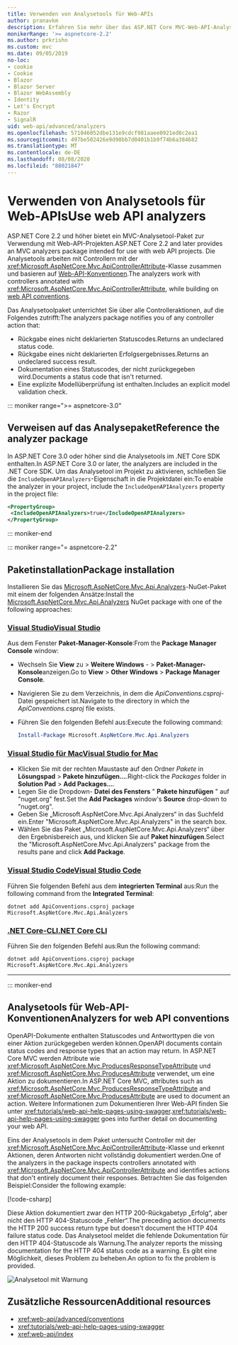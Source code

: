 ```yaml
---
title: Verwenden von Analysetools für Web-APIs
author: pranavkm
description: Erfahren Sie mehr über das ASP.NET Core MVC-Web-API-Analysetool-Paket.
monikerRange: '>= aspnetcore-2.2'
ms.author: prkrishn
ms.custom: mvc
ms.date: 09/05/2019
no-loc:
- cookie
- Cookie
- Blazor
- Blazor Server
- Blazor WebAssembly
- Identity
- Let's Encrypt
- Razor
- SignalR
uid: web-api/advanced/analyzers
ms.openlocfilehash: 571046052dbe131e9cdcf981aaee0921ed8c2ea1
ms.sourcegitcommit: 497be502426e9d90bb7d0401b1b9f74b6a384682
ms.translationtype: MT
ms.contentlocale: de-DE
ms.lasthandoff: 08/08/2020
ms.locfileid: "88021847"
---
```

# <a name="use-web-api-analyzers"></a><span data-ttu-id="58c0c-103">Verwenden von Analysetools für Web-APIs</span><span class="sxs-lookup"><span data-stu-id="58c0c-103">Use web API analyzers</span></span>

<span data-ttu-id="58c0c-104">ASP.NET Core 2.2 und höher bietet ein MVC-Analysetool-Paket zur Verwendung mit Web-API-Projekten.</span><span class="sxs-lookup"><span data-stu-id="58c0c-104">ASP.NET Core 2.2 and later provides an MVC analyzers package intended for use with web API projects.</span></span> <span data-ttu-id="58c0c-105">Die Analysetools arbeiten mit Controllern mit der <xref:Microsoft.AspNetCore.Mvc.ApiControllerAttribute>-Klasse zusammen und basieren auf [Web-API-Konventionen](xref:web-api/advanced/conventions).</span><span class="sxs-lookup"><span data-stu-id="58c0c-105">The analyzers work with controllers annotated with <xref:Microsoft.AspNetCore.Mvc.ApiControllerAttribute>, while building on [web API conventions](xref:web-api/advanced/conventions).</span></span>

<span data-ttu-id="58c0c-106">Das Analysetoolpaket unterrichtet Sie über alle Controlleraktionen, auf die Folgendes zutrifft:</span><span class="sxs-lookup"><span data-stu-id="58c0c-106">The analyzers package notifies you of any controller action that:</span></span>

* <span data-ttu-id="58c0c-107">Rückgabe eines nicht deklarierten Statuscodes.</span><span class="sxs-lookup"><span data-stu-id="58c0c-107">Returns an undeclared status code.</span></span>
* <span data-ttu-id="58c0c-108">Rückgabe eines nicht deklarierten Erfolgsergebnisses.</span><span class="sxs-lookup"><span data-stu-id="58c0c-108">Returns an undeclared success result.</span></span>
* <span data-ttu-id="58c0c-109">Dokumentation eines Statuscodes, der nicht zurückgegeben wird.</span><span class="sxs-lookup"><span data-stu-id="58c0c-109">Documents a status code that isn't returned.</span></span>
* <span data-ttu-id="58c0c-110">Eine explizite Modellüberprüfung ist enthalten.</span><span class="sxs-lookup"><span data-stu-id="58c0c-110">Includes an explicit model validation check.</span></span>

::: moniker range=">= aspnetcore-3.0"

## <a name="reference-the-analyzer-package"></a><span data-ttu-id="58c0c-111">Verweisen auf das Analysepaket</span><span class="sxs-lookup"><span data-stu-id="58c0c-111">Reference the analyzer package</span></span>

<span data-ttu-id="58c0c-112">In ASP.NET Core 3.0 oder höher sind die Analysetools im .NET Core SDK enthalten.</span><span class="sxs-lookup"><span data-stu-id="58c0c-112">In ASP.NET Core 3.0 or later, the analyzers are included in the .NET Core SDK.</span></span> <span data-ttu-id="58c0c-113">Um das Analysetool im Projekt zu aktivieren, schließen Sie die `IncludeOpenAPIAnalyzers`-Eigenschaft in die Projektdatei ein:</span><span class="sxs-lookup"><span data-stu-id="58c0c-113">To enable the analyzer in your project, include the `IncludeOpenAPIAnalyzers` property in the project file:</span></span>

```xml
<PropertyGroup>
 <IncludeOpenAPIAnalyzers>true</IncludeOpenAPIAnalyzers>
</PropertyGroup>
```

::: moniker-end

::: moniker range="= aspnetcore-2.2"

## <a name="package-installation"></a><span data-ttu-id="58c0c-114">Paketinstallation</span><span class="sxs-lookup"><span data-stu-id="58c0c-114">Package installation</span></span>

<span data-ttu-id="58c0c-115">Installieren Sie das [Microsoft.AspNetCore.Mvc.Api.Analyzers](https://www.nuget.org/packages/Microsoft.AspNetCore.Mvc.Api.Analyzers)-NuGet-Paket mit einem der folgenden Ansätze:</span><span class="sxs-lookup"><span data-stu-id="58c0c-115">Install the [Microsoft.AspNetCore.Mvc.Api.Analyzers](https://www.nuget.org/packages/Microsoft.AspNetCore.Mvc.Api.Analyzers) NuGet package with one of the following approaches:</span></span>

### <a name="visual-studio"></a>[<span data-ttu-id="58c0c-116">Visual Studio</span><span class="sxs-lookup"><span data-stu-id="58c0c-116">Visual Studio</span></span>](#tab/visual-studio)

<span data-ttu-id="58c0c-117">Aus dem Fenster **Paket-Manager-Konsole**:</span><span class="sxs-lookup"><span data-stu-id="58c0c-117">From the **Package Manager Console** window:</span></span>
  * <span data-ttu-id="58c0c-118">Wechseln Sie **View** zu > **Weitere Windows** - > **Paket-Manager-Konsole**anzeigen.</span><span class="sxs-lookup"><span data-stu-id="58c0c-118">Go to **View** > **Other Windows** > **Package Manager Console**.</span></span>
  * <span data-ttu-id="58c0c-119">Navigieren Sie zu dem Verzeichnis, in dem die *ApiConventions.csproj*-Datei gespeichert ist.</span><span class="sxs-lookup"><span data-stu-id="58c0c-119">Navigate to the directory in which the *ApiConventions.csproj* file exists.</span></span>
  * <span data-ttu-id="58c0c-120">Führen Sie den folgenden Befehl aus:</span><span class="sxs-lookup"><span data-stu-id="58c0c-120">Execute the following command:</span></span>

    ```powershell
    Install-Package Microsoft.AspNetCore.Mvc.Api.Analyzers
    ```

### <a name="visual-studio-for-mac"></a>[<span data-ttu-id="58c0c-121">Visual Studio für Mac</span><span class="sxs-lookup"><span data-stu-id="58c0c-121">Visual Studio for Mac</span></span>](#tab/visual-studio-mac)

* <span data-ttu-id="58c0c-122">Klicken Sie mit der rechten Maustaste auf den Ordner *Pakete* in **Lösungspad** > **Pakete hinzufügen...**.</span><span class="sxs-lookup"><span data-stu-id="58c0c-122">Right-click the *Packages* folder in **Solution Pad** > **Add Packages...**.</span></span>
* <span data-ttu-id="58c0c-123">Legen Sie die Dropdown- **Datei des Fensters** " **Pakete hinzufügen** " auf "nuget.org" fest.</span><span class="sxs-lookup"><span data-stu-id="58c0c-123">Set the **Add Packages** window's **Source** drop-down to "nuget.org".</span></span>
* <span data-ttu-id="58c0c-124">Geben Sie „Microsoft.AspNetCore.Mvc.Api.Analyzers“ in das Suchfeld ein.</span><span class="sxs-lookup"><span data-stu-id="58c0c-124">Enter "Microsoft.AspNetCore.Mvc.Api.Analyzers" in the search box.</span></span>
* <span data-ttu-id="58c0c-125">Wählen Sie das Paket „Microsoft.AspNetCore.Mvc.Api.Analyzers“ über den Ergebnisbereich aus, und klicken Sie auf **Paket hinzufügen**.</span><span class="sxs-lookup"><span data-stu-id="58c0c-125">Select the "Microsoft.AspNetCore.Mvc.Api.Analyzers" package from the results pane and click **Add Package**.</span></span>

### <a name="visual-studio-code"></a>[<span data-ttu-id="58c0c-126">Visual Studio Code</span><span class="sxs-lookup"><span data-stu-id="58c0c-126">Visual Studio Code</span></span>](#tab/visual-studio-code)

<span data-ttu-id="58c0c-127">Führen Sie folgenden Befehl aus dem **integrierten Terminal** aus:</span><span class="sxs-lookup"><span data-stu-id="58c0c-127">Run the following command from the **Integrated Terminal**:</span></span>

```dotnetcli
dotnet add ApiConventions.csproj package Microsoft.AspNetCore.Mvc.Api.Analyzers
```

### <a name="net-core-cli"></a>[<span data-ttu-id="58c0c-128">.NET Core-CLI</span><span class="sxs-lookup"><span data-stu-id="58c0c-128">.NET Core CLI</span></span>](#tab/netcore-cli)

<span data-ttu-id="58c0c-129">Führen Sie den folgenden Befehl aus:</span><span class="sxs-lookup"><span data-stu-id="58c0c-129">Run the following command:</span></span>

```dotnetcli
dotnet add ApiConventions.csproj package Microsoft.AspNetCore.Mvc.Api.Analyzers
```

---

::: moniker-end

## <a name="analyzers-for-web-api-conventions"></a><span data-ttu-id="58c0c-130">Analysetools für Web-API-Konventionen</span><span class="sxs-lookup"><span data-stu-id="58c0c-130">Analyzers for web API conventions</span></span>

<span data-ttu-id="58c0c-131">OpenAPI-Dokumente enthalten Statuscodes und Antworttypen die von einer Aktion zurückgegeben werden können.</span><span class="sxs-lookup"><span data-stu-id="58c0c-131">OpenAPI documents contain status codes and response types that an action may return.</span></span> <span data-ttu-id="58c0c-132">In ASP.NET Core MVC werden Attribute wie <xref:Microsoft.AspNetCore.Mvc.ProducesResponseTypeAttribute> und <xref:Microsoft.AspNetCore.Mvc.ProducesAttribute> verwendet, um eine Aktion zu dokumentieren.</span><span class="sxs-lookup"><span data-stu-id="58c0c-132">In ASP.NET Core MVC, attributes such as <xref:Microsoft.AspNetCore.Mvc.ProducesResponseTypeAttribute> and <xref:Microsoft.AspNetCore.Mvc.ProducesAttribute> are used to document an action.</span></span> <span data-ttu-id="58c0c-133">Weitere Informationen zum Dokumentieren Ihrer Web-API finden Sie unter <xref:tutorials/web-api-help-pages-using-swagger>.</span><span class="sxs-lookup"><span data-stu-id="58c0c-133"><xref:tutorials/web-api-help-pages-using-swagger> goes into further detail on documenting your web API.</span></span>

<span data-ttu-id="58c0c-134">Eins der Analysetools in dem Paket untersucht Controller mit der <xref:Microsoft.AspNetCore.Mvc.ApiControllerAttribute>-Klasse und erkennt Aktionen, deren Antworten nicht vollständig dokumentiert werden.</span><span class="sxs-lookup"><span data-stu-id="58c0c-134">One of the analyzers in the package inspects controllers annotated with <xref:Microsoft.AspNetCore.Mvc.ApiControllerAttribute> and identifies actions that don't entirely document their responses.</span></span> <span data-ttu-id="58c0c-135">Betrachten Sie das folgenden Beispiel:</span><span class="sxs-lookup"><span data-stu-id="58c0c-135">Consider the following example:</span></span>

[!code-csharp[](conventions/sample/Controllers/ContactsController.cs?name=missing404docs&highlight=10)]

<span data-ttu-id="58c0c-136">Diese Aktion dokumentiert zwar den HTTP 200-Rückgabetyp „Erfolg“, aber nicht den HTTP 404-Statuscode „Fehler“.</span><span class="sxs-lookup"><span data-stu-id="58c0c-136">The preceding action documents the HTTP 200 success return type but doesn't document the HTTP 404 failure status code.</span></span> <span data-ttu-id="58c0c-137">Das Analysetool meldet die fehlende Dokumentation für den HTTP 404-Statuscode als Warnung.</span><span class="sxs-lookup"><span data-stu-id="58c0c-137">The analyzer reports the missing documentation for the HTTP 404 status code as a warning.</span></span> <span data-ttu-id="58c0c-138">Es gibt eine Möglichkeit, dieses Problem zu beheben.</span><span class="sxs-lookup"><span data-stu-id="58c0c-138">An option to fix the problem is provided.</span></span>

![Analysetool mit Warnung](conventions/_static/Analyzer.gif)

## <a name="additional-resources"></a><span data-ttu-id="58c0c-140">Zusätzliche Ressourcen</span><span class="sxs-lookup"><span data-stu-id="58c0c-140">Additional resources</span></span>

* <xref:web-api/advanced/conventions>
* <xref:tutorials/web-api-help-pages-using-swagger>
* <xref:web-api/index>
